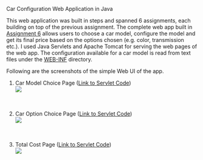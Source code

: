 Car Configuration Web Application in Java  

This web application was built in steps and spanned 6 assignments, each building on top of the previous assignment. The complete web app built in [Assignment 6](Assignment6) allows users to choose a car model, configure the model and get its final price based on the options chosen (e.g. color, transmission etc.). I used Java Servlets and Apache Tomcat for serving the web pages of the web app.  The configuration available for a car model is read from text files under the [WEB-INF](Assignment6/WebContent/WEB-INF/) directory.
<br>

Following are the screenshots of the simple Web UI of the app.  
1. Car Model Choice Page ([Link to Servlet Code](Assignment6/src/servletPackage/ModelChoiceServlet.java))  
![](https://user-images.githubusercontent.com/9449212/29497873-36a822a4-85a5-11e7-9449-05967e11cf90.png)
<br>

2. Car Option Choice Page ([Link to Servlet Code](Assignment6/src/servletPackage/CarChoiceServlet.java))  
![](https://user-images.githubusercontent.com/9449212/29497875-39915ec2-85a5-11e7-8e3a-3c5e4569bee3.png)
<br>

3. Total Cost Page ([Link to Servlet Code](Assignment6/src/servletPackage/TotalCostServlet.java))  
![](https://user-images.githubusercontent.com/9449212/29497876-3afa5778-85a5-11e7-85c4-c52062208429.png)